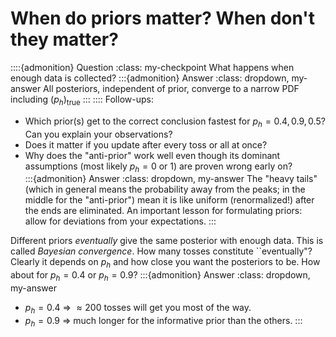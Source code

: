 # When do priors matter? When don't they matter?

::::{admonition} Question
:class: my-checkpoint
What happens when enough data is collected?
:::{admonition} Answer
:class: dropdown, my-answer
All posteriors, independent of prior, converge to a narrow PDF including $(p_h)_{\text{true}}$
:::
::::
Follow-ups:
* Which prior(s) get to the correct conclusion fastest for $p_h = 0.4, 0.9, 0.5$? Can you explain your observations?
* Does it matter if you update after every toss or all at once?
* Why does the "anti-prior" work well even though its dominant assumptions (most likely $p_h = 0$ or $1$) are proven wrong early on?     
    :::{admonition} Answer
    :class: dropdown, my-answer
    The "heavy tails" (which in general means the probability away from the peaks; in the middle for the "anti-prior") mean it is like uniform (renormalized!) after the ends are eliminated. An important lesson for formulating priors: allow for deviations from your expectations.
    :::


Different priors *eventually* give the same posterior with enough
data. This is called *Bayesian convergence*. How many tosses
constitute ``eventually"? Clearly it depends on $p_h$ and how close you want the posteriors to be. How about for $p_h = 0.4$ or $p_h = 0.9$?
:::{admonition} Answer
:class: dropdown, my-answer
* $p_h = 0.4$ $\Longrightarrow$ $\approx 200$ tosses will get you most of the way.
* $p_h = 0.9$ $\Longrightarrow$ much longer for the informative prior than the others.
:::


